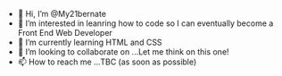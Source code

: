 - 👋 Hi, I’m @My21bernate
- 👀 I’m interested in leanring how to code so I can eventually become a Front End Web Developer
- 🌱 I’m currently learning HTML and CSS
- 💞️ I’m looking to collaborate on ...Let me think on this one!
- 📫 How to reach me ...TBC (as soon as possible)

<!---
My21bernate/My21bernate is a ✨ special ✨ repository because its `README.md` (this file) appears on your GitHub profile.
You can click the Preview link to take a look at your changes.
--->
